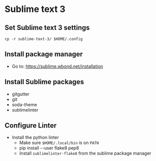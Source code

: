 
Sublime text 3
===============

Set Sublime text 3 settings
---------------------------
`cp -r sublime-text-3/ $HOME/.config`


Install package manager
-----------------------
* Go to: https://sublime.wbond.net/installation

Install Sublime packages
------------------------
* gitgutter
* git
* soda-theme
* sublimelinter

Configure Linter
----------------
* Install the python linter
    * Make sure `$HOME/.local/bin` is  on `PATH`
    * pip install --user flake8 pep8
    * Install `sublimelinter-flake8` from the sublime package manager
